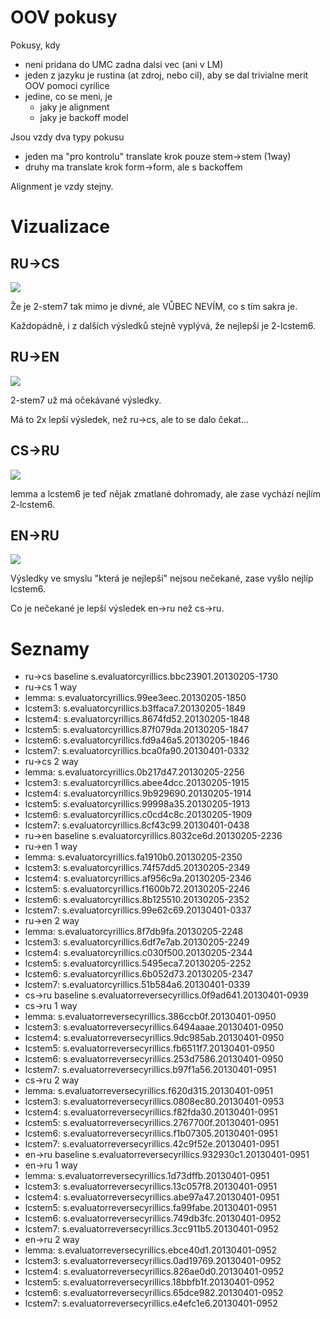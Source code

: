 OOV pokusy
========
Pokusy, kdy
- neni pridana do UMC zadna dalsi vec (ani v LM)
- jeden z jazyku je rustina (at zdroj, nebo cil), aby se dal trivialne merit OOV pomoci cyrilice
- jedine, co se meni, je
    - jaky je alignment
    - jaky je backoff model

Jsou vzdy dva typy pokusu
 - jeden ma "pro kontrolu" translate krok pouze stem->stem (1way)
 - druhy ma translate krok form->form, ale s backoffem

Alignment je vzdy stejny.

Vizualizace
==========
RU->CS
---
![](../results_visualisation/rucs.png?raw=true)

Že je 2-stem7 tak mimo je divné, ale VŮBEC NEVÍM, co s tím sakra je.

Každopádně, i z dalších výsledků stejně vyplývá, že nejlepší je 2-lcstem6.

RU->EN
---
![](../results_visualisation/ruen.png?raw=true)

2-stem7 už má očekávané výsledky.

Má to 2x lepší výsledek, než ru->cs, ale to se dalo čekat...

CS->RU
---
![](../results_visualisation/csru.png?raw=true)

lemma a lcstem6 je teď nějak zmatlané dohromady, ale zase vychází nejlím 2-lcstem6.

EN->RU
---
![](../results_visualisation/enru.png?raw=true)

Výsledky ve smyslu "která je nejlepší" nejsou nečekané, zase vyšlo nejlíp lcstem6.

Co je nečekané je lepší výsledek en->ru než cs->ru. 



Seznamy
=========
- ru->cs baseline s.evaluatorcyrillics.bbc23901.20130205-1730
- ru->cs 1 way
- lemma: s.evaluatorcyrillics.99ee3eec.20130205-1850
- lcstem3: s.evaluatorcyrillics.b3ffaca7.20130205-1849
- lcstem4: s.evaluatorcyrillics.8674fd52.20130205-1848
- lcstem5: s.evaluatorcyrillics.87f079da.20130205-1847
- lcstem6: s.evaluatorcyrillics.fd9a46a5.20130205-1846
- lcstem7: s.evaluatorcyrillics.bca0fa90.20130401-0332 
- ru->cs 2 way
- lemma: s.evaluatorcyrillics.0b217d47.20130205-2256
- lcstem3: s.evaluatorcyrillics.abee4dcc.20130205-1915
- lcstem4: s.evaluatorcyrillics.9b929690.20130205-1914
- lcstem5: s.evaluatorcyrillics.99998a35.20130205-1913
- lcstem6: s.evaluatorcyrillics.c0cd4c8c.20130205-1909
- lcstem7: s.evaluatorcyrillics.8cf43c99.20130401-0438 
- ru->en baseline s.evaluatorcyrillics.8032ce6d.20130205-2236
- ru->en 1 way
- lemma: s.evaluatorcyrillics.fa1910b0.20130205-2350
- lcstem3: s.evaluatorcyrillics.74f57dd5.20130205-2349
- lcstem4: s.evaluatorcyrillics.af956c9a.20130205-2346
- lcstem5: s.evaluatorcyrillics.f1600b72.20130205-2246
- lcstem6: s.evaluatorcyrillics.8b125510.20130205-2352
- lcstem7: s.evaluatorcyrillics.99e62c69.20130401-0337 
- ru->en 2 way
- lemma: s.evaluatorcyrillics.8f7db9fa.20130205-2248
- lcstem3: s.evaluatorcyrillics.6df7e7ab.20130205-2249
- lcstem4: s.evaluatorcyrillics.c030f500.20130205-2344
- lcstem5: s.evaluatorcyrillics.5495eca7.20130205-2252
- lcstem6: s.evaluatorcyrillics.6b052d73.20130205-2347
- lcstem7: s.evaluatorcyrillics.51b584a6.20130401-0339  
- cs->ru baseline s.evaluatorreversecyrillics.0f9ad641.20130401-0939
- cs->ru 1 way
- lemma:   s.evaluatorreversecyrillics.386ccb0f.20130401-0950
- lcstem3: s.evaluatorreversecyrillics.6494aaae.20130401-0950
- lcstem4: s.evaluatorreversecyrillics.9dc985ab.20130401-0950
- lcstem5: s.evaluatorreversecyrillics.fb6511f7.20130401-0950
- lcstem6: s.evaluatorreversecyrillics.253d7586.20130401-0950
- lcstem7: s.evaluatorreversecyrillics.b97f1a56.20130401-0951
- cs->ru 2 way
- lemma: s.evaluatorreversecyrillics.f620d315.20130401-0951
- lcstem3: s.evaluatorreversecyrillics.0808ec80.20130401-0953
- lcstem4: s.evaluatorreversecyrillics.f82fda30.20130401-0951
- lcstem5: s.evaluatorreversecyrillics.2767700f.20130401-0951
- lcstem6: s.evaluatorreversecyrillics.f1b07305.20130401-0951
- lcstem7: s.evaluatorreversecyrillics.42c9f52e.20130401-0951
- en->ru baseline  s.evaluatorreversecyrillics.932930c1.20130401-0951
- en->ru 1 way
- lemma: s.evaluatorreversecyrillics.1d73dffb.20130401-0951
- lcstem3: s.evaluatorreversecyrillics.13c057f8.20130401-0951
- lcstem4: s.evaluatorreversecyrillics.abe97a47.20130401-0951
- lcstem5: s.evaluatorreversecyrillics.fa99fabe.20130401-0951
- lcstem6: s.evaluatorreversecyrillics.749db3fc.20130401-0952
- lcstem7: s.evaluatorreversecyrillics.3cc911b5.20130401-0952
- en->ru 2 way
- lemma: s.evaluatorreversecyrillics.ebce40d1.20130401-0952
- lcstem3: s.evaluatorreversecyrillics.0ad19769.20130401-0952
- lcstem4: s.evaluatorreversecyrillics.826ae0d0.20130401-0952
- lcstem5: s.evaluatorreversecyrillics.18bbfb1f.20130401-0952
- lcstem6: s.evaluatorreversecyrillics.65dce982.20130401-0952
- lcstem7: s.evaluatorreversecyrillics.e4efc1e6.20130401-0952
